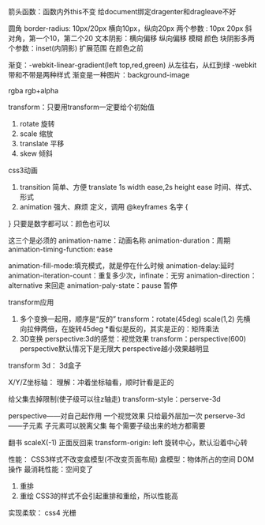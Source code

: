 箭头函数：函数内外this不变
给document绑定dragenter和dragleave不好

圆角 border-radius: 10px/20px  横向10px，纵向20px
两个参数      : 10px 20px   斜对角，第一个10，第二个20
文本阴影：横向偏移 纵向偏移 模糊 颜色
块阴影多两个参数：inset(内阴影) 扩展范围 在颜色之前

渐变：-webkit-linear-gradient(left top,red,green)  从左往右，从红到绿  -webkit带和不带是两种样式
渐变是一种图片：background-image

rgba rgb+alpha

transform：只要用transform一定要给个初始值                            
1. rotate    旋转
2. scale     缩放
3. translate 平移 
4. skew      倾斜

css3动画
1. transition  简单、方便
translate 1s width ease,2s height ease      时间、样式、形式
2. animation   强大、麻烦
定义，调用
@keyframes 名字 {

}
只要是数字都可以：颜色也可以

这三个是必须的
animation-name：动画名称
animation-duration：周期
animation-timing-function: ease

animation-fill-mode:填充模式，就是停在什么时候
animation-delay:延时
animation-iteration-count：重复多少次，infinate：无穷
animation-direction：alternative  来回走
animation-paly-state：pause  暂停



transform应用
1. 多个变换一起用，顺序是“反的”
transform：rotate(45deg) scale(1,2)   先横向拉伸两倍，在旋转45deg
*看似是反的，其实是正的：矩阵乘法
2. 3D变换 perspective:3d的感觉：视觉效果
transform：perspective(600)
perspective默认情况下是无限大
perspective越小效果越明显

transform 3d：
3d盒子

X/Y/Z坐标轴：
理解：冲着坐标轴看，顺时针看是正的

给父集去掉限制(使子级可以往z轴走)
transform-style：perserve-3d

perspective——对自己起作用  一个视觉效果  只给最外层加一次
perserve-3d——子元素 子元素可以脱离父集  每个需要子级出来的地方都需要

翻书  scaleX(-1) 正面反回来
transform-origin: left  旋转中心，默认沿着中心转



性能：
CSS3样式不改变盒模型(不改变页面布局)
盒模型：物体所占的空间
DOM操作 最消耗性能：空间变了
1. 重排
2. 重绘
CSS3的样式不会引起重排和重绘，所以性能高

实现柔软：
css4 光栅